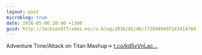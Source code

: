 ```yaml
---
layout: post
microblog: true
date: 2016-05-06 20:40 +1300
guid: http://JacksonOfTrades.micro.blog/2016/05/06/t728489497143414784.html
---
```

Adventure Time/Attack on Titan Mashup→ [t.co/kd5vVnLac...](https://t.co/kd5vVnLacf)
